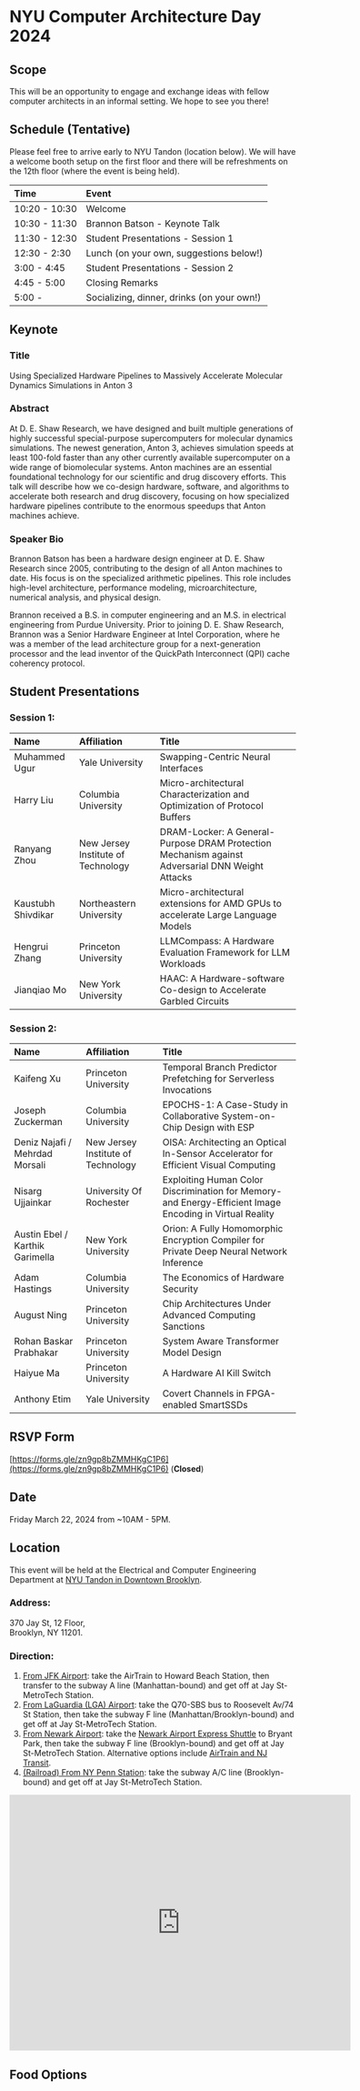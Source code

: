 # NYU Computer Architecture Day 2024

## Scope
This will be an opportunity to engage and exchange ideas with fellow computer architects in an informal setting. We hope to see you there!

## Schedule (Tentative)

Please feel free to arrive early to NYU Tandon (location below). We will have a welcome booth setup on the first floor and there will be refreshments on the 12th floor (where the event is being held).  

| Time        | Event          | 
|:-------------|:------------------|
| 10:20 - 10:30           | Welcome                           | 
| 10:30 - 11:30           | Brannon Batson - Keynote Talk     | 
| 11:30 - 12:30           | Student Presentations - Session 1 | 
| 12:30 - 2:30            | Lunch (on your own, suggestions below!)                           |
| 3:00 - 4:45             | Student Presentations - Session 2 |
| 4:45 - 5:00 | Closing Remarks | 
| 5:00 - | Socializing, dinner, drinks (on your own!) |


## Keynote
### Title
Using Specialized Hardware Pipelines to Massively Accelerate Molecular Dynamics Simulations in Anton 3

### Abstract
At D. E. Shaw Research, we have designed and built multiple generations of highly successful special-purpose supercomputers for molecular dynamics simulations.  The newest generation, Anton 3, achieves simulation speeds at least 100-fold faster than any other currently available supercomputer on a wide range of biomolecular systems.  Anton machines are an essential foundational technology for our scientific and drug discovery efforts.  This talk will describe how we co-design hardware, software, and algorithms to accelerate both research and drug discovery, focusing on how specialized hardware pipelines contribute to the enormous speedups that Anton machines achieve.

### Speaker Bio
Brannon Batson has been a hardware design engineer at D. E. Shaw Research since 2005, contributing to the design of all Anton machines to date.  His focus is on the specialized arithmetic pipelines.  This role includes high-level architecture, performance modeling, microarchitecture, numerical analysis, and physical design.
 
Brannon received a B.S. in computer engineering and an M.S. in electrical engineering from Purdue University.  Prior to joining D. E. Shaw Research, Brannon was a Senior Hardware Engineer at Intel Corporation, where he was a member of the lead architecture group for a next-generation processor and the lead inventor of the QuickPath Interconnect (QPI) cache coherency protocol.

## Student Presentations
### Session 1:

| Name        | Affiliation         | Title |
|:-------------|:------------------|:------------------|
| Muhammed Ugur      | Yale University                    | Swapping-Centric Neural Interfaces                                                              | 
| Harry Liu          | Columbia University                | Micro-architectural Characterization and Optimization of Protocol Buffers                       |
| Ranyang Zhou       | New Jersey Institute of Technology | DRAM-Locker: A General-Purpose DRAM Protection Mechanism against Adversarial DNN Weight Attacks | 
| Kaustubh Shivdikar | Northeastern University            | Micro-architectural extensions for AMD GPUs to accelerate Large Language Models                 | 
| Hengrui Zhang      | Princeton University               | LLMCompass: A Hardware Evaluation Framework for LLM Workloads                                   | 
| Jianqiao Mo        | New York University                | HAAC: A Hardware-software Co-design to Accelerate Garbled Circuits                              |

### Session 2:

| Name        | Affiliation         | Title |
|:-------------|:------------------|:------------------|
| Kaifeng Xu                      | Princeton University               | Temporal Branch Predictor Prefetching for Serverless Invocations                         | 
| Joseph Zuckerman                | Columbia University                | EPOCHS-1: A Case-Study in Collaborative System-on-Chip Design with ESP                   |
| Deniz Najafi / Mehrdad Morsali  | New Jersey Institute of Technology | OISA: Architecting an Optical In-Sensor Accelerator for Efficient Visual Computing       | 
| Nisarg Ujjainkar                | University Of Rochester            | Exploiting Human Color Discrimination for Memory- and Energy-Efficient Image Encoding in Virtual Reality       | 
| Austin Ebel / Karthik Garimella | New York University                | Orion: A Fully Homomorphic Encryption Compiler for Private Deep Neural Network Inference | 
| Adam Hastings                   | Columbia University                | The Economics of Hardware Security | 
| August Ning                     | Princeton University               | Chip Architectures Under Advanced Computing Sanctions                                    |
| Rohan Baskar Prabhakar          | Princeton University               | System Aware Transformer Model Design                                                    |
| Haiyue Ma                       | Princeton University               | A Hardware AI Kill Switch                                                                |
| Anthony Etim                    | Yale University                    | Covert Channels in FPGA-enabled SmartSSDs                                                |



## RSVP Form
[https://forms.gle/zn9gp8bZMMHKgC1P6](https://forms.gle/zn9gp8bZMMHKgC1P6) (**Closed**)

## Date
Friday March 22, 2024 from ~10AM - 5PM.

## Location
This event will be held at the Electrical and Computer Engineering Department at [NYU Tandon in Downtown Brooklyn](https://maps.app.goo.gl/ZAwAU7i2kMvLDHMXA).

### Address: 

370 Jay St, 12 Floor,  
Brooklyn, NY 11201.

### Direction: 

1. [From JFK Airport](https://maps.app.goo.gl/RRERp7kHBRePtExPA): take the AirTrain to Howard Beach Station, then transfer to the subway A line (Manhattan-bound) and get off at Jay St-MetroTech Station.
2. [From LaGuardia (LGA) Airport](https://maps.app.goo.gl/MWF7Zu6VRuyG6WnH7): take the Q70-SBS bus to Roosevelt Av/74 St Station, then take the subway F line (Manhattan/Brooklyn-bound) and get off at Jay St-MetroTech Station.
3. [From Newark Airport](https://maps.app.goo.gl/E9wDVW2KtmqLHhqT6): take the [Newark Airport Express Shuttle](https://www.coachusa.com/airport-transportation) to Bryant Park, then take the subway F line (Brooklyn-bound) and get off at Jay St-MetroTech Station. Alternative options include [AirTrain and NJ Transit](https://maps.app.goo.gl/ULR5Htgvmmws4sQJ8).
4. [(Railroad) From NY Penn Station](https://maps.app.goo.gl/ELuXMygkWwCVYgwH6): take the subway A/C line (Brooklyn-bound) and get off at Jay St-MetroTech Station. 

<iframe src="https://www.google.com/maps/embed?pb=!1m18!1m12!1m3!1d756.2840851250613!2d-73.98774188084815!3d40.69299482413588!2m3!1f0!2f0!3f0!3m2!1i1024!2i768!4f13.1!3m3!1m2!1s0x89c25be1ee62a433%3A0xd94c043e002bb91b!2sNew%20York%20University%2C%20Tandon%20School%20of%20Engineering%2C%20Electrical%20and%20Computer%20Engineering!5e0!3m2!1sen!2sus!4v1710130846550!5m2!1sen!2sus" width="600" height="450" style="border:0;" allowfullscreen="" loading="lazy" referrerpolicy="no-referrer-when-downgrade"></iframe>

## Food Options
